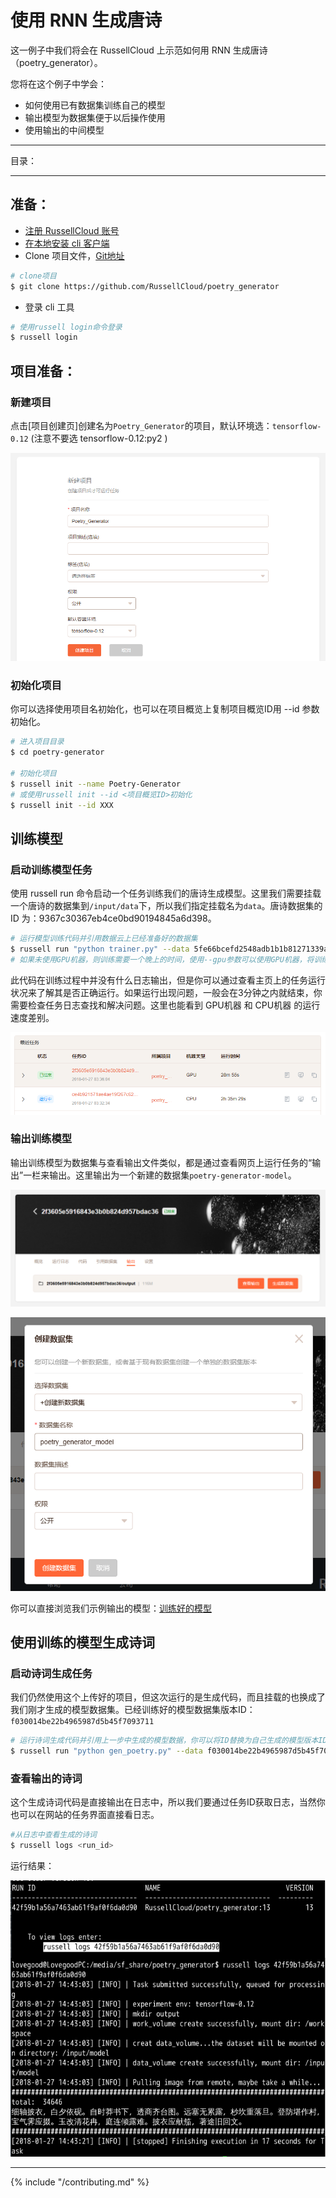 # 使用 RNN 生成唐诗
这一例子中我们将会在 RussellCloud 上示范如何用 RNN 生成唐诗（poetry_generator）。

您将在这个例子中学会：
- 如何使用已有数据集训练自己的模型
- 输出模型为数据集便于以后操作使用
- 使用输出的中间模型

---

目录：
<!-- toc -->

---

## 准备：

* [注册 RussellCloud 账号](http://russellcloud.com/#register)
* [在本地安装 cli 客户端](/get-started/install.md)
* Clone 项目文件，[Git地址](https://github.com/RussellCloud/poetry_generator)
```bash
# clone项目
$ git clone https://github.com/RussellCloud/poetry_generator
```
* 登录 cli 工具
```bash
# 使用russell login命令登录
$ russell login
```

## 项目准备：

### 新建项目

点击[项目创建页]创建名为`Poetry_Generator`的项目，默认环境选：`tensorflow-0.12` (注意不要选 tensorflow-0.12:py2 )

![](/asserts/img/poetry-generator-newproject.png)

### 初始化项目

你可以选择使用项目名初始化，也可以在项目概览上复制项目概览ID用 --id 参数初始化。

```bash
# 进入项目目录
$ cd poetry-generator

# 初始化项目
$ russell init --name Poetry-Generator
# 或使用russell init --id <项目概览ID>初始化
$ russell init --id XXX
```

## 训练模型

### 启动训练模型任务

使用 russell run 命令启动一个任务训练我们的唐诗生成模型。这里我们需要挂载一个唐诗的数据集到`/input/data`下，所以我们指定挂载名为`data`。唐诗数据集的 ID 为：9367c30367eb4ce0bd90194845a6d398。

```bash
# 运行模型训练代码并引用数据云上已经准备好的数据集
$ russell run "python trainer.py" --data 5fe66bcefd2548adb1b1b81271339aff:data --gpu
# 如果未使用GPU机器，则训练需要一个晚上的时间，使用--gpu参数可以使用GPU机器，将训练缩短到三十分钟
```

此代码在训练过程中并没有什么日志输出，但是你可以通过查看主页上的任务运行状况来了解其是否正确运行。如果运行出现问题，一般会在3分钟之内就结束，你需要检查任务日志查找和解决问题。这里也能看到 GPU机器 和 CPU机器 的运行速度差别。

![](/asserts/img/poetry-generator-running.png)

### 输出训练模型

输出训练模型为数据集与查看输出文件类似，都是通过查看网页上运行任务的“输出”一栏来输出。这里输出为一个新建的数据集`poetry-generator-model`。

![](/asserts/img/poetry-generator-outputmodel1.png)

![](/asserts/img/poetry-generator-outputmodel2.png)

你可以直接浏览我们示例输出的模型：[训练好的模型](http://russellcloud.com/RussellCloud/dataset/poetry_generator_model/versions)


## 使用训练的模型生成诗词

### 启动诗词生成任务

我们仍然使用这个上传好的项目，但这次运行的是生成代码，而且挂载的也换成了我们刚才生成的模型数据集。已经训练好的模型数据集版本ID：`f030014be22b4965987d5b45f7093711`

```bash
# 运行诗词生成代码并引用上一步中生成的模型数据，你可以将ID替换为自己生成的模型版本ID，注意：一定不要将版本ID与概览ID混淆
$ russell run "python gen_poetry.py" --data f030014be22b4965987d5b45f7093711:model
```

### 查看输出的诗词

这个生成诗词代码是直接输出在日志中，所以我们要通过任务ID获取日志，当然你也可以在网站的任务界面直接看日志。

```bash
#从日志中查看生成的诗词
$ russell logs <run_id>
```

运行结果：

![](/asserts/img/poetry-generator-result.png)

---

{% include "/contributing.md" %}

